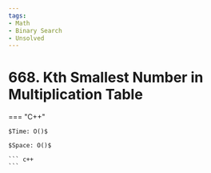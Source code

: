 ```yaml
---
tags:
- Math
- Binary Search
- Unsolved
---
```



# 668. Kth Smallest Number in Multiplication Table

=== "C++"

    $Time: O()$

    $Space: O()$

    ``` c++
    ```